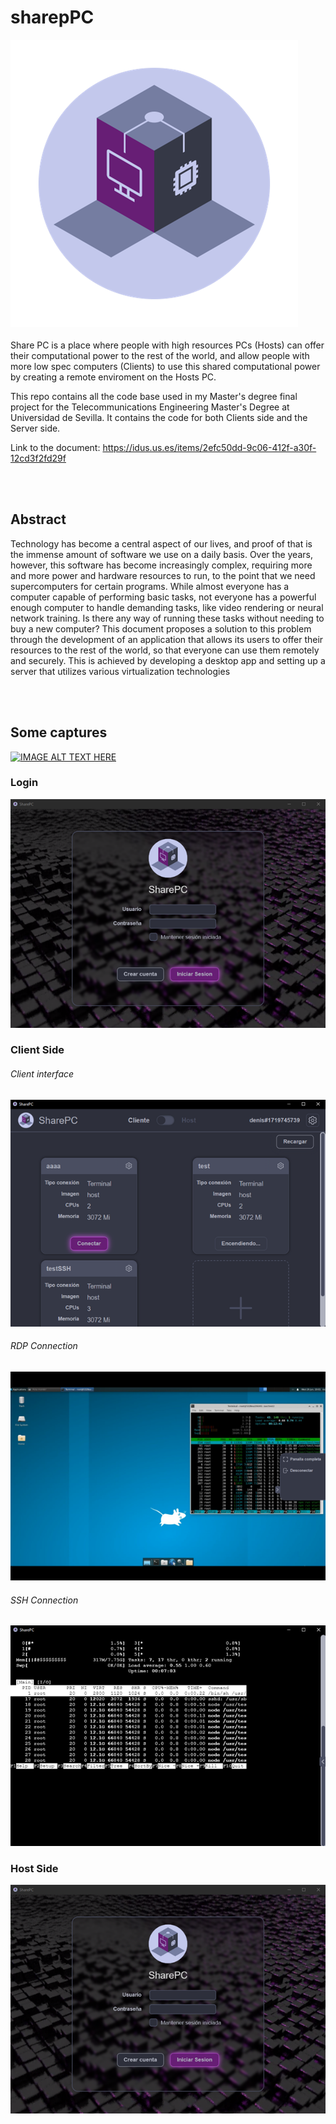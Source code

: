 # sharepPC

![Logo](./document/images/logo.png "Logo")
<br></br>
Share PC is a place where people with high resources PCs (Hosts) can offer their computational power to the rest of the world, and allow people with more low spec computers (Clients) to use this shared computational power by creating a remote enviroment on the Hosts PC.

This repo contains all the code base used in my Master's degree final project for the Telecommunications Engineering Master's Degree at Universidad de Sevilla. It contains the code for both Clients side and the Server side.

Link to the document: https://idus.us.es/items/2efc50dd-9c06-412f-a30f-12cd3f2fd29f

<br></br>
## Abstract 
Technology has become a central aspect of our lives, and proof of that is the immense amount of software we
use on a daily basis. Over the years, however, this software has become increasingly complex, requiring more
and more power and hardware resources to run, to the point that we need supercomputers for certain programs.
While almost everyone has a computer capable of performing basic tasks, not everyone has a powerful enough
computer to handle demanding tasks, like video rendering or neural network training. Is there any way of running
these tasks without needing to buy a new computer?
This document proposes a solution to this problem through the development of an application that allows its
users to offer their resources to the rest of the world, so that everyone can use them remotely and securely. This
is achieved by developing a desktop app and setting up a server that utilizes various virtualization technologies

<br></br>
## Some captures
[![IMAGE ALT TEXT HERE](https://img.youtube.com/vi/eUziymPtJIU/0.jpg)](https://www.youtube.com/watch?v=eUziymPtJIU)

### Login
![Teapot](./document/images/LogIn.png "Login")

### Client Side
###### Client interface
![Client Interface](./document/images/client1.png "Client Side")
###### RDP Connection
![Client RDP Connection](./document/images/rdp.png "Client RDP Connection")
###### SSH Connection
![Client SSH Connection](./document/images/ssh.png "Client SSH Connection")



### Host Side
![Host Interface](./document/images/LogIn.png "Host Interface")